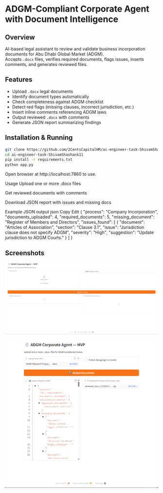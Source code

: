 # ADGM-Compliant Corporate Agent with Document Intelligence

## Overview

AI-based legal assistant to review and validate business incorporation documents for Abu Dhabi Global Market (ADGM).  
Accepts `.docx` files, verifies required documents, flags issues, inserts comments, and generates reviewed files.

## Features

- Upload `.docx` legal documents
- Identify document types automatically
- Check completeness against ADGM checklist
- Detect red flags (missing clauses, incorrect jurisdiction, etc.)
- Insert inline comments referencing ADGM laws
- Output reviewed `.docx` with comments
- Generate JSON report summarizing findings

## Installation & Running

```bash
git clone https://github.com/2CentsCapitalHR/ai-engineer-task-ShivamShashank11.git
cd ai-engineer-task-ShivamShashank11
pip install -r requirements.txt
python app.py
```

Open browser at http://localhost:7860 to use.

Usage
Upload one or more .docx files

Get reviewed documents with comments

Download JSON report with issues and missing docs

Example JSON output
json
Copy
Edit
{
"process": "Company Incorporation",
"documents_uploaded": 4,
"required_documents": 5,
"missing_document": "Register of Members and Directors",
"issues_found": [
{
"document": "Articles of Association",
"section": "Clause 3.1",
"issue": "Jurisdiction clause does not specify ADGM",
"severity": "High",
"suggestion": "Update jurisdiction to ADGM Courts."
}
]
}

## Screenshots

![Screenshot 1](./Screenshot%201.png)

![Screenshot 2](./Screenshot%202.png)
